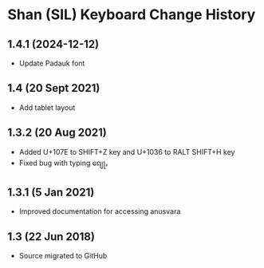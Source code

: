 Shan (SIL) Keyboard Change History
=======================

1.4.1 (2024-12-12)
------------------
* Update Padauk font

1.4 (20 Sept 2021)
-----------------
* Add tablet layout

1.3.2 (20 Aug 2021)
-----------------
* Added U+107E to SHIFT+Z key and U+1036 to RALT SHIFT+H key
* Fixed bug with typing ၵျေႃႇ

1.3.1 (5 Jan 2021)
-----------------
* Improved documentation for accessing anusvara

1.3 (22 Jun 2018)
-----------------
* Source migrated to GitHub
